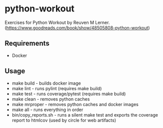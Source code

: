 # python-workout

Exercises for Python Workout by Reuven M Lerner. (https://www.goodreads.com/book/show/48505808-python-workout)

## Requirements

* Docker

## Usage

* make build - builds docker image
* make lint - runs pylint (requires make build)
* make test - runs coverage/pytest (requires make build)
* make clean - removes python caches
* make mrproper - removes python caches and docker images
* make all - runs everything in order
* bin/copy_reports.sh - runs a silent make test and exports the coverage report to htmlcov (used by circle for web artifacts)  
